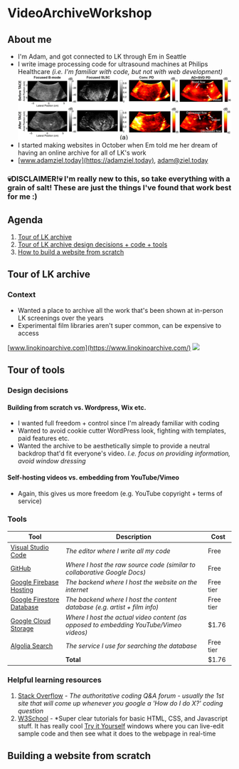 # VideoArchiveWorkshop

## About me

- I'm Adam, and got connected to LK through Em in Seattle
- I write image processing code for ultrasound machines at Philips Healthcare *(i.e. I'm familiar with code, but not with web development)
  ![](images/ultrasound.png)*
- I started making websites in October when Em told me her dream of having an online archive for all of LK's work
- [www.adamziel.today](https://adamziel.today), adam@ziel.today
### 💀DISCLAIMER!💀 I'm really new to this, so take everything with a grain of salt! These are just the things I've found that work best for me :)

## Agenda
1. [Tour of LK archive](#tour-of-lk-archive)
2. [Tour of LK archive design decisions + code + tools](#tour-of-tools)
3. [How to build a website from scratch](#building-a-website-from-scratch)

## Tour of LK archive
### Context
- Wanted a place to archive all the work that's been shown at in-person LK screenings over the years
- Experimental film libraries aren't super common, can be expensive to access

[www.linokinoarchive.com](https://www.linokinoarchive.com/)
![](images/lk-archive.png)

## Tour of tools

### Design decisions

#### Building from scratch vs. Wordpress, Wix etc.
- I wanted full freedom + control since I'm already familiar with coding
- Wanted to avoid cookie cutter WordPress look, fighting with templates, paid features etc.
- Wanted the archive to be aesthetically simple to provide a neutral backdrop that'd fit everyone's video. *I.e. focus on providing information, avoid window dressing*

#### Self-hosting videos vs. embedding from YouTube/Vimeo
- Again, this gives us more freedom (e.g. YouTube copyright + terms of service)

### Tools
| Tool     | Description | Cost |
| ----------- | ----------- | ----------- |
| [Visual Studio Code](https://code.visualstudio.com/download) | *The editor where I write all my code* | Free |
| [GitHub](https://github.com/)| *Where I host the raw source code (similar to collaborative Google Docs)* | Free |
| [Google Firebase Hosting](https://firebase.google.com/docs/hosting) | *The backend where I host the website on the internet* | Free tier |
| [Google Firestore Database](https://cloud.google.com/firestore) | *The backend where I host the content database (e.g. artist + film info)* | Free tier |
| [Google Cloud Storage](https://cloud.google.com/storage) | *Where I host the actual video content (as opposed to embedding YouTube/Vimeo videos)* | $1.76 |
| [Algolia Search](https://www.algolia.com/) | *The service I use for searching the database* | Free tier |
| | **Total** | $1.76 |

### Helpful learning resources
1. [Stack Overflow](https://stackoverflow.com/questions/114543/how-to-horizontally-center-an-element) - *The authoritative coding Q&A forum - usually the 1st site that will come up whenever you google a 'How do I do X?' coding question*
2. [W3School](https://www.w3schools.com/) - *Super clear tutorials for basic HTML, CSS, and Javascript stuff. It has really cool [Try it Yourself](https://www.w3schools.com/css/tryit.asp?filename=trycss_default) windows where you can live-edit sample code and then see what it does to the webpage in real-time

## Building a website from scratch
